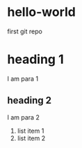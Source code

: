# hello-world
first git repo

# heading 1
I am para 1

## heading 2
I am para 2

1. list item 1
2. list item 2
